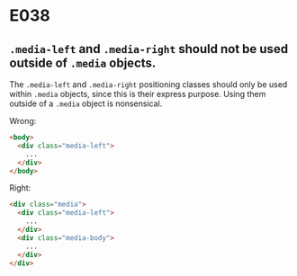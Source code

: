 # E038

## `.media-left` and `.media-right` should not be used outside of `.media` objects.

The `.media-left` and `.media-right` positioning classes should only be used within `.media` objects, since this is their express purpose. Using them outside of a `.media` object is nonsensical.

Wrong:
```html
<body>
  <div class="media-left">
    ...
  </div>
</body>
```

Right:
```html
<div class="media">
  <div class="media-left">
    ...
  </div>
  <div class="media-body">
    ...
  </div>
</div>
```